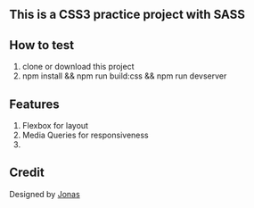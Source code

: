 ## This is a CSS3 practice project with SASS

## How to test
1. clone or download this project
2. npm install && npm run build:css && npm run devserver

## Features
1. Flexbox for layout
2. Media Queries for responsiveness
3.

## Credit
Designed by [Jonas](https://github.com/jonasschmedtmann/advanced-css-course)

